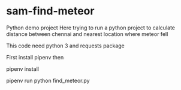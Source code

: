 # sam-find-meteor
Python demo project
Here trying to run a python project to calculate distance between chennai and nearest location where meteor fell

This code need python 3 and requests package

First install pipenv then

pipenv install

pipenv run python find_meteor.py
